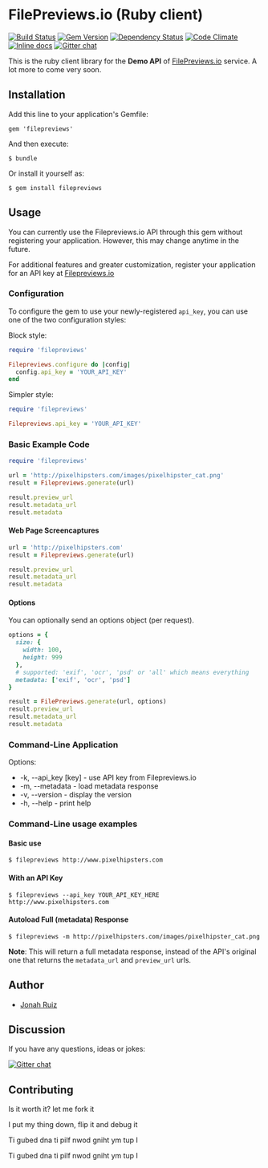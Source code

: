 # FilePreviews.io (Ruby client)
[![Build Status](https://travis-ci.org/jonahoffline/filepreviews-ruby.svg)](https://travis-ci.org/jonahoffline/filepreviews-ruby)
[![Gem Version](https://badge.fury.io/rb/filepreviews.svg)](http://badge.fury.io/rb/filepreviews)
[![Dependency Status](https://gemnasium.com/jonahoffline/filepreviews-ruby.svg)](https://gemnasium.com/jonahoffline/filepreviews-ruby)
[![Code Climate](https://codeclimate.com/github/jonahoffline/filepreviews-ruby.png)](https://codeclimate.com/github/jonahoffline/filepreviews-ruby)
[![Inline docs](http://inch-pages.github.io/github/jonahoffline/filepreviews-ruby.png)](http://inch-pages.github.io/github/jonahoffline/filepreviews-ruby)
[![Gitter chat](https://badges.gitter.im/jonahoffline/filepreviews-ruby.png)](https://gitter.im/jonahoffline/filepreviews-ruby)

This is the ruby client library for the **Demo API** of [FilePreviews.io](http://filepreviews.io) service. A lot more to come very soon.

## Installation

Add this line to your application's Gemfile:

    gem 'filepreviews'

And then execute:

    $ bundle

Or install it yourself as:

    $ gem install filepreviews

## Usage
You can currently use the Filepreviews.io API through this gem without registering your application. However, this may change anytime in the future. 

For additional features and greater customization, register your application for an API key at [Filepreviews.io](http://bit.ly/filepreviews-signup) 

### Configuration
To configure the gem to use your newly-registered `api_key`, you can use one of the two configuration styles:

Block style:
```ruby
require 'filepreviews'

Filepreviews.configure do |config|
  config.api_key = 'YOUR_API_KEY'
end
```

Simpler style: 
```ruby
require 'filepreviews'

Filepreviews.api_key = 'YOUR_API_KEY'
```

### Basic Example Code
```ruby
require 'filepreviews'

url = 'http://pixelhipsters.com/images/pixelhipster_cat.png'
result = Filepreviews.generate(url)

result.preview_url
result.metadata_url
result.metadata
```

#### Web Page Screencaptures
```ruby
url = 'http://pixelhipsters.com'
result = Filepreviews.generate(url)

result.preview_url
result.metadata_url
result.metadata
```


#### Options
You can optionally send an options object (per request).

```ruby
options = {
  size: {
    width: 100,
    height: 999
  },
  # supported: 'exif', 'ocr', 'psd' or 'all' which means everything
  metadata: ['exif', 'ocr', 'psd']
}

result = FilePreviews.generate(url, options)
result.preview_url
result.metadata_url
result.metadata
```

### Command-Line Application
Options:

  * -k, --api_key [key] - use API key from Filepreviews.io
  * -m, --metadata      - load metadata response
  * -v, --version       - display the version
  * -h, --help          - print help

### Command-Line usage examples

#### Basic use
	$ filepreviews http://www.pixelhipsters.com

#### With an API Key
	$ filepreviews --api_key YOUR_API_KEY_HERE http://www.pixelhipsters.com

#### Autoload Full (metadata) Response
	$ filepreviews -m http://pixelhipsters.com/images/pixelhipster_cat.png

**Note**: This will return a full metadata response, instead of the API's original one that returns the `metadata_url` and `preview_url` urls.


## Author
  * [Jonah Ruiz](http://www.pixelhipsters.com)

## Discussion
If you have any questions, ideas or jokes:

[![Gitter chat](https://badges.gitter.im/jonahoffline/filepreviews-ruby.png)](https://gitter.im/jonahoffline/filepreviews-ruby)

## Contributing

Is it worth it? let me fork it

I put my thing down, flip it and debug it

Ti gubed dna ti pilf nwod gniht ym tup I

Ti gubed dna ti pilf nwod gniht ym tup I
